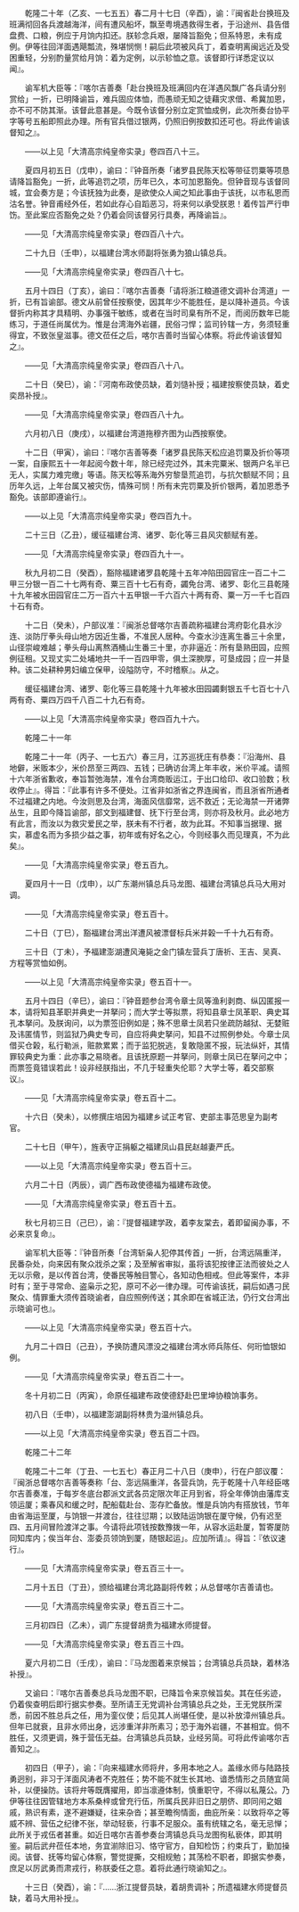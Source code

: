 <!-- { "loadSidebar": true } -->
　　乾隆二十年（乙亥、一七五五）春二月十七日（辛酉），谕：『闽省赴台换班及班满彻回各兵渡越海洋，间有遭风船坏，飘至粤境遇救得生者，于沿途州、县告借盘费、口粮，例应于月饷内扣还。朕轸念兵艰，屡降旨豁免；但系特恩，未有成例。伊等往回洋面遇飓瓢流，殊堪悯恻！嗣后此项被风兵丁，着查明离闽远近及受困重轻，分别酌量赏给月饷：着为定例，以示轸恤之意。该督即行详悉定议以闻』。 

　　谕军机大臣等：『喀尔吉善奏「赴台换班及班满回内在洋遇风飘广各兵请分别赏给」一折，已明降谕旨，难兵固应体恤，而愚顽无知之徒藉灾求借、希冀加恩，亦不可不防其渐。该督此意甚是。今既令该督分别立定赏恤成例，此次所奏台协平字等号五船即照此办理。所有官兵借过银两，仍照旧例按数扣还可也。将此传谕该督知之』。 

　　——以上见「大清高宗纯皇帝实录」卷四百八十三。 

　　夏四月初五日（戊申），谕曰：『钟音所奏「诸罗县民陈天松等带征罚粟等项恳请降旨豁免」一折，此等追罚之项，历年已久，本可加恩豁免。但钟音现与该督同城，宜会奏方是；今该抚独为此奏，是欲使众人闻之知此事由于该抚，以市私恩而沽名誉。钟音甫经外任，若如此存心自蹈恶习，将来何以承受朕恩！着传旨严行申饬。至此案应否豁免之处？仍着会同该督另行具奏，再降谕旨』。 

　　——见「大清高宗纯皇帝实录」卷四百八十六。 

　　二十九日（壬申），以福建台湾水师副将张勇为狼山镇总兵。 

　　——见「大清高宗纯皇帝实录」卷四百八十七。 

　　五月十四日（丁亥），谕曰：『喀尔吉善奏「请将浙江粮道德文调补台湾道」一折，已有旨谕部。德文从前曾任按察使，因其年少不能胜任，是以降补道员。今该督折内称其才具精明、办事强干敏练，或者在当时司臬有所不足，而阅历数年已能练习，于道任尚属优为。惟是台湾海外岩疆，民俗刁悍；监司钤辖一方，务须轻重得宜，不致张皇滋事。德文莅任之后，喀尔吉善时当留心体察。将此传谕该督知之』。 

　　——见「大清高宗纯皇帝实录」卷四百八十八。 

　　二十日（癸巳），谕：『河南布政使员缺，着刘慥补授；福建按察使员缺，着史奕昂补授』。 

　　——见「大清高宗纯皇帝实录」卷四百八十九。 

　　六月初八日（庚戌），以福建台湾道拖穆齐图为山西按察使。 

　　十二日（甲寅），谕曰：『喀尔吉善等奏「诸罗县民陈天松应追罚粟及折价等项一案，自康熙五十一年起阅今数十年，除已经完过外，其未完粟米、银两户名半已无人，实属力难完缴」等语。陈天松等系海外穷黎垦荒追罚，与抗欠额赋不同；且历年久远，上年台属又被灾伤，情殊可悯！所有未完罚粟及折价银两，着加恩悉予豁免。该部即遵谕行』。 

　　——以上见「大清高宗纯皇帝实录」卷四百九十。 

　　二十三日（乙丑），缓征福建台湾、诸罗、彰化等三县风灾额赋有差。 

　　——见「大清高宗纯皇帝实录」卷四百九十一。 

　　秋九月初二日（癸酉），豁除福建诸罗县乾隆十五年冲陷田园官庄一百二十二甲三分银一百二十七两有奇、粟三百十七石有奇，蠲免台湾、诸罗、彰化三县乾隆十九年被水田园官庄二万一百六十五甲银一千六百六十两有奇、粟一万一千七百四十石有奇。 

　　十二日（癸未），户部议准：『闽浙总督喀尔吉善疏称福建台湾府彰化县水沙连、淡防厅拳头母山地方因近生番，不准民人居种。今查水沙连离生番三十余里，山径崇峻难越；拳头母山离熬酒桶山生番三十里，亦非逼近：所有垦熟田园，应照例征租。又现丈实二处埔地共一千一百四甲零，俱土深腴厚，可垦成园；应一并垦种。该二处耕种男妇编立保甲，设隘防守，不时稽察』。从之。 

　　缓征福建台湾、诸罗、彰化等三县乾隆十九年被水田园蠲剩银五千七百七十八两有奇、粟四万四千八百二十九石有奇。 

　　——以上见「大清高宗纯皇帝实录」卷四百九十六。 

　　乾隆二十一年 

　　乾隆二十一年（丙子、一七五六）春三月，江苏巡抚庄有恭奏：『沿海州、县地僻，米贩本少，米价昂至三两四、五钱；已确访台湾上年丰收，米价平减。请照十六年浙省歉收，奉旨暂弛海禁，准令台湾商贩运江，于出口给印、收口验数；秋收停止』。得旨：『此事有许多不便处。江省非如浙省之界连闽省，而且浙省所通者不过福建之内地。今汝则思及台湾，海面风信靡常，远不救近；无论海禁一开诸弊丛生，且即今降旨谕部，部文到福建督、抚下行至台湾，则亦将及秋月。此必地方有此言，而汝以为救灾爱民之举，朕未有不行者，故为此耳。不知事当据理、据实，慕虚名而为多损少益之事，初年或有好名之心，今则经事久而见理真，不为此矣』。 

　　——见「大清高宗纯皇帝实录」卷五百九。 

　　夏四月十一日（戊申），以广东潮州镇总兵马龙图、福建台湾镇总兵马大用对调。 

　　——见「大清高宗纯皇帝实录」卷五百十。 

　　二十日（丁巳），豁福建台湾出洋遭风被漂督标兵米并榖一千十九石有奇。 

　　三十日（丁未），予福建澎湖遭风淹毙之金门镇左营兵丁唐祈、王吉、吴真、方程等赏恤如例。 

　　——以上见「大清高宗纯皇帝实录」卷五百十一。 

　　五月十四日（辛巳），谕曰：『钟音题参台湾令章士凤等渔利剥商、纵囚匿报一本，请将知县革职并典史一并拏问；而大学士等拟票，将知县章士凤革职、典史耳孔本拏问。及朕询问，以为票签旧例如是；殊不思章士凤若只坐疏防越狱、无婪赃及讳匿情节，则监狱乃典史专司，自应将典史拏问，知县不过照例参处。今章士凤借买仓榖，私行勒派，赃款累累；而于监犯脱逃，复敢隐匿不报，玩法纵奸，其情罪较典史为重：此亦事之易晓者。且该抚原题一并拏问，则章士凤已在拏问之中；而票签竟错误若此！设非经朕指出，不几于轻重失伦耶？大学士等，着交部察议』。  

　　——见「大清高宗纯皇帝实录」卷五百十二。 

　　十六日（癸未），以修撰庄培因为福建乡试正考官、吏部主事范思皇为副考官。 

　　二十七日（甲午），旌表守正捐躯之福建凤山县民赵越妻严氏。 

　　——以上见「大清高宗纯皇帝实录」卷五百十三。 

　　六月二十日（丙辰），调广西布政使德福为福建布政使。 

　　——见「大清高宗纯皇帝实录」卷五百十五。 

　　秋七月初三日（己巳），谕：『提督福建学政，着李友棠去，着即留闽办事，不必来京复命』。 

　　谕军机大臣等：『钟音所奏「台湾斩枭人犯停其传首」一折，台湾远隔重洋，民番杂处，向来因有聚众戕杀之案；及至解省审拟，虽将该犯按律正法而彼处之人无以示儆，是以传首台湾，使番民等触目警心，各知动色相戒。但此等案件，本非时有；至于寻常命、盗枭示之犯，原可不必一律办理。可传谕该抚，嗣后如遇刁民聚众、情罪重大须传首晓谕者，自应照例传送；其余即在省城正法，仍行文台湾出示晓谕可也』。 

　　——以上见「大清高宗纯皇帝实录」卷五百十六。 

　　九月二十四日（己丑），予换防遭风漂没之福建台湾水师兵陈任、何珩恤银如例。 

　　——见「大清高宗纯皇帝实录」卷五百二十一。 

　　冬十月初二日（丙寅），命原任福建布政使德舒赴巴里坤协粮饷事务。 

　　初八日（壬申），以福建澎湖副将林贵为温州镇总兵。 

　　——以上见「大清高宗纯皇帝实录」卷五百二十四。 

　　乾隆二十二年 

　　乾隆二十二年（丁丑、一七五七）春正月二十八日（庚申），行在户部议覆：『闽浙总督喀尔吉善等奏称「台、澎远隔重洋，各营兵饷，先于乾隆十八年经臣喀尔吉善奏准，于每岁冬底台郡派文武各员定限次年正月到省，将全年俸饷由藩库支领运厦；乘春风和缓之时，配船载赴台、澎存贮备放。惟是兵饷内有搭放钱，节年由省海运至厦，与饷银一并渡台，往往愆期；以致陆运饷银在厦守候，仍有迟至四、五月间冒险渡洋之事。今请将此项钱按数豫拨一年，从容水运赴厦，暂寄厦防同知库内；俟当年台、澎委员领饷到厦，随银起运」。应加所请』。得旨：『依议速行』。 

　　——见「大清高宗纯皇帝实录」卷五百三十一。 

　　二月十五日（丁丑），颁给福建台湾北路副将传敕；从总督喀尔吉善请也。 

　　——见「大清高宗纯皇帝实录」卷五百三十二。 

　　三月初四日（乙未），调广东提督胡贵为福建水师提督。 

　　——见「大清高宗纯皇帝实录」卷五百三十四。 

　　夏六月初二日（壬戌），谕曰：『马龙图着来京候旨；台湾镇总兵员缺，着林洛补授』。 

　　又谕曰：『喀尔吉善奏总兵马龙图不职，已降旨令来京候旨矣。其在任劣迹，仍着俟查明后即行据实参奏。至所请王无党调补台湾镇总兵之处，王无党朕所深悉，前因不胜总兵之任，用为銮仪使；后见其人尚堪任使，是以补放漳州镇总兵。但年已就衰，且非水师出身，远涉重洋非所素习；恐于海外岩疆，不甚相宜。倘不胜任，又须更调，殊于营伍无益。台湾镇总兵员缺，业经另简。可将此传谕喀尔吉善知之』。 

　　初四日（甲子），谕：『向来福建水师将弁，多用本地之人。盖缘水师与陆路技勇迥别，非习于洋面风涛者不克胜任；势不能不就生长其地、谙悉情形之员随宜简补，以便操防。该将弁等既膺擢用，即当凛遵体制，慎重职守，不得以私蔑公。乃伊等往往因管辖地方本系桑梓或曾充行伍，所属兵民非旧日之朋侪、即同闬之姻戚，熟识有素，遂不避嫌疑，往来杂沓；甚至瞻徇情面，曲庇所亲：以致将卒之等威不辨、营伍之纪律不张，举动轻亵，行事不足服众。虽有统辖之名，毫无忌惮；此所关于戎伍者甚重。如近日喀尔吉善参奏台湾镇总兵马龙图徇私亵体，即其明鉴。嗣后武弁莅任本地，务宜湔除旧习、恪守官方，自知检饬；约束兵丁，勤加操阅。该督、抚等均留心体察，警觉提撕，交相规勉；其荡检不职者，即据实参奏，庶足以厉武勇而肃戎行，称朕委任之意。着将此通行晓谕知之』。 

　　十三日（癸酉），谕：『……浙江提督员缺，着胡贵调补；所遗福建水师提督员缺，着马大用补授』。 

